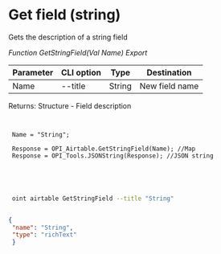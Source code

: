 ﻿---
sidebar_position: 3
---

# Get field (string)
 Gets the description of a string field


*Function GetStringField(Val Name) Export*

 | Parameter | CLI option | Type | Destination |
 |-|-|-|-|
 | Name | --title | String | New field name |

 
 Returns: Structure - Field description

```bsl title="Code example"
	
 
 Name = "String";
 
 Response = OPI_Airtable.GetStringField(Name); //Map
 Response = OPI_Tools.JSONString(Response); //JSON string
 
 
	
```

```sh title="CLI command example"
 
 oint airtable GetStringField --title "String"


```


```json title="Result"

{
 "name": "String",
 "type": "richText"
 }

```
